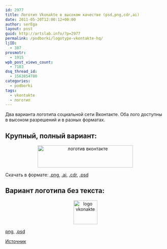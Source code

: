 ```yaml
---
id: 2977
title: Логотип Vkonakte в высоком качестве (psd,png,cdr,ai)
date: 2011-05-20T12:00:12+00:00
author: serEga
layout: post
guid: http://artslab.info/?p=2977
permalink: /podborki/logotype-vkontakte-hq/
ljID:
  - 387
prosmotr:
  - 1915
wpb_post_views_count:
  - 7103
dsq_thread_id:
  - 1563854780
categories:
  - podborki
tags:
  - vkontakte
  - логотип
---
```

Два варианта логотипа социальной сети Вконтакте. Оба лого доступны в высоком разрешений и в разных форматах.

## Крупный, полный вариант:

<center>
  <a href="{{site.img_cdn}}/vkonakte_logo.jpg"><img src="{{site.img_cdn}}/vkonakte_logo-300x70.jpg" alt="логотив вконтакте" title="vkonakte_logo" width="300" height="70" class="alignnone size-medium wp-image-2978" srcset="{{site.img_cdn}}/vkonakte_logo-300x70.jpg 300w, {{site.img_cdn}}/vkonakte_logo.jpg 604w" sizes="(max-width: 300px) 100vw, 300px" /></a>
</center>

Скачать в формате: [.png](http://vkontakte.ru/images/logos/vk_logo.png), [.ai](http://vkontakte.ru/images/logos/vk_logo.ai), [.cdr](http://vkontakte.ru/images/logos/vk_logo.cdr), [.psd](http://vkontakte.ru/images/logos/vk_logo.psd)

## Вариант логотипа без текста:

<center>
  <img src="{{site.img_cdn}}/vkontakte_logo2.jpg" alt="logo vkonakte" title="vkontakte_logo2" width="75" height="75" class="alignnone size-full wp-image-2979" />
</center>

[png](http://vkontakte.ru/images/logos/vk_logo_small_blue.png), [.psd](http://vkontakte.ru/images/logos/vk_logo_small_blue.psd)

[Источник](http://vkontakte.ru/help.php?page=about)